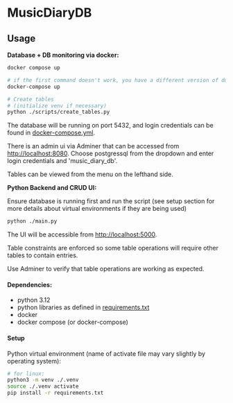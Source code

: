 # MusicDiaryDB

## Usage

**Database + DB monitoring via docker:**
```bash
docker compose up

# if the first command doesn't work, you have a different version of docker compose (use this instead):
docker-compose up

# Create tables
# (initialize venv if necessary)
python ./scripts/create_tables.py
```

The database will be running on port 5432, and login credentials can be found in [docker-compose.yml](docker-compose.yml).


There is an admin ui via Adminer that can be accessed from [http://localhost:8080](http://localhost:8080).
Choose postgressql from the dropdown and enter login credentials and 'music_diary_db'.

Tables can be viewed from the menu on the lefthand side.



**Python Backend and CRUD UI:**

Ensure database is running first and run the script (see setup section for more details about virtual environments if they are being used)
```bash
python ./main.py
```

The UI will be accessible from [http://localhost:5000](http://localhost:5400).

Table constraints are enforced so some table operations will require other tables to contain entries.

Use Adminer to verify that table operations are working as expected.


#### Dependencies:
- python 3.12
- python libraries as defined in [requirements.txt](requirements.txt)
- docker
- docker compose (or docker-compose)

#### Setup

Python virtual environment (name of activate file may vary slightly by operating system):
```bash
# for linux:
python3 -m venv ./.venv
source ./.venv activate
pip install -r requirements.txt
```

